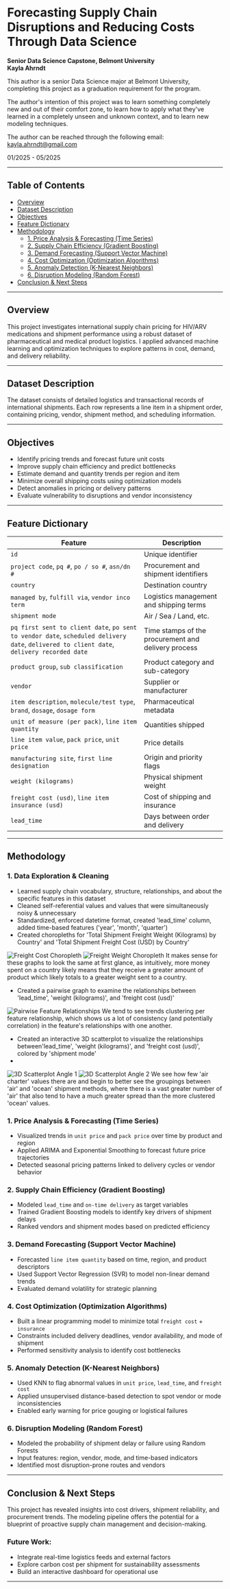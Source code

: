 # Forecasting Supply Chain Disruptions and Reducing Costs Through Data Science
**Senior Data Science Capstone, Belmont University**  
**Kayla Ahrndt**

This author is a senior Data Science major at Belmont University, completing this project as a graduation requirement for the program. 

The author's intention of this project was to learn something completely new and out of their comfort zone, to learn how to apply what they've learned in a completely unseen and unknown context, and to learn new modeling techniques. 

The author can be reached through the following email: kayla.ahrndt@gmail.com

01/2025 - 05/2025

---

## Table of Contents
- [Overview](#overview)
- [Dataset Description](#dataset-description)
- [Objectives](#objectives)
- [Feature Dictionary](#feature-dictionary)
- [Methodology](#methodology)
  - [1. Price Analysis & Forecasting (Time Series)](#1-price-analysis--forecasting-time-series)
  - [2. Supply Chain Efficiency (Gradient Boosting)](#2-supply-chain-efficiency-gradient-boosting)
  - [3. Demand Forecasting (Support Vector Machine)](#3-demand-forecasting-support-vector-machine)
  - [4. Cost Optimization (Optimization Algorithms)](#4-cost-optimization-optimization-algorithms)
  - [5. Anomaly Detection (K-Nearest Neighbors)](#5-anomaly-detection-k-nearest-neighbors)
  - [6. Disruption Modeling (Random Forest)](#6-disruption-modeling-random-forest)
- [Conclusion & Next Steps](#conclusion--next-steps)

---

## Overview

This project investigates international supply chain pricing for HIV/ARV medications and shipment performance using a robust dataset of pharmaceutical and medical product logistics. I applied advanced machine learning and optimization techniques to explore patterns in cost, demand, and delivery reliability.

---

## Dataset Description

The dataset consists of detailed logistics and transactional records of international shipments. Each row represents a line item in a shipment order, containing pricing, vendor, shipment method, and scheduling information.

---

## Objectives

- Identify pricing trends and forecast future unit costs  
- Improve supply chain efficiency and predict bottlenecks  
- Estimate demand and quantity trends per region and item  
- Minimize overall shipping costs using optimization models  
- Detect anomalies in pricing or delivery patterns  
- Evaluate vulnerability to disruptions and vendor inconsistency  

---

## Feature Dictionary

| Feature | Description |
|--------|-------------|
| `id` | Unique identifier |
| `project code`, `pq #`, `po / so #`, `asn/dn #` | Procurement and shipment identifiers |
| `country` | Destination country |
| `managed by`, `fulfill via`, `vendor inco term` | Logistics management and shipping terms |
| `shipment mode` | Air / Sea / Land, etc. |
| `pq first sent to client date`, `po sent to vendor date`, `scheduled delivery date`, `delivered to client date`, `delivery recorded date` | Time stamps of the procurement and delivery process |
| `product group`, `sub classification` | Product category and sub-category |
| `vendor` | Supplier or manufacturer |
| `item description`, `molecule/test type`, `brand`, `dosage`, `dosage form` | Pharmaceutical metadata |
| `unit of measure (per pack)`, `line item quantity` | Quantities shipped |
| `line item value`, `pack price`, `unit price` | Price details |
| `manufacturing site`, `first line designation` | Origin and priority flags |
| `weight (kilograms)` | Physical shipment weight |
| `freight cost (usd)`, `line item insurance (usd)` | Cost of shipping and insurance |
| `lead_time` | Days between order and delivery |

---

## Methodology

### 1. Data Exploration & Cleaning
- Learned supply chain vocabulary, structure, relationships, and about the specific features in this dataset
- Cleaned self-referential values and values that were simultaneously noisy & unnecessary
- Standardized, enforced datetime format, created 'lead_time' column, added time-based features ('year', 'month', 'quarter')
- Created choropleths for 'Total Shipment Freight Weight (Kilograms) by Country' and 'Total Shipment Freight Cost (USD) by Country'

![Freight Cost Choropleth](images/hivarv_cost_choropleth.png)
![Freight Weight Choropleth](images/hivarv_weight_choropleth.png)
It makes sense for these graphs to look the same at first glance, as intuitively, more money spent on a country likely means that they receive a greater amount of product which likely totals to a greater weight sent to a country.

- Created a pairwise graph to examine the relationships between 'lead_time', 'weight (kilograms)', and 'freight cost (usd)'

![Pairwise Feature Relationships](images/hivarv_pairwise_featurerelationships.png)
We tend to see trends clustering per feature relationship, which shows us a lot of consistency (and potentially correlation) in the feature's relationships with one another.

- Created an interactive 3D scatterplot to visualize the relationships between'lead_time', 'weight (kilograms)', and 'freight cost (usd)', colored by 'shipment mode'
- 
![3D Scatterplot Angle 1](images/3dscatter_costweightleadtime_angle1.png)
![3D Scatterplot Angle 2](images/3dscatter_costweightleadtime_angle2.png)
We see how few 'air charter' values there are and begin to better see the groupings between 'air' and 'ocean' shipment methods, where there is a vast greater number of 'air' that also tend to have a much greater spread than the more clustered 'ocean' values.

### 1. Price Analysis & Forecasting (Time Series)

- Visualized trends in `unit price` and `pack price` over time by product and region
- Applied ARIMA and Exponential Smoothing to forecast future price trajectories
- Detected seasonal pricing patterns linked to delivery cycles or vendor behavior

### 2. Supply Chain Efficiency (Gradient Boosting)

- Modeled `lead_time` and `on-time delivery` as target variables
- Trained Gradient Boosting models to identify key drivers of shipment delays
- Ranked vendors and shipment modes based on predicted efficiency

### 3. Demand Forecasting (Support Vector Machine)

- Forecasted `line item quantity` based on time, region, and product descriptors
- Used Support Vector Regression (SVR) to model non-linear demand trends
- Evaluated demand volatility for strategic planning

### 4. Cost Optimization (Optimization Algorithms)

- Built a linear programming model to minimize total `freight cost` + `insurance`
- Constraints included delivery deadlines, vendor availability, and mode of shipment
- Performed sensitivity analysis to identify cost bottlenecks

### 5. Anomaly Detection (K-Nearest Neighbors)

- Used KNN to flag abnormal values in `unit price`, `lead_time`, and `freight cost`
- Applied unsupervised distance-based detection to spot vendor or mode inconsistencies
- Enabled early warning for price gouging or logistical failures

### 6. Disruption Modeling (Random Forest)

- Modeled the probability of shipment delay or failure using Random Forests
- Input features: region, vendor, mode, and time-based indicators
- Identified most disruption-prone routes and vendors

---

## Conclusion & Next Steps

This project has revealed insights into cost drivers, shipment reliability, and procurement trends. The modeling pipeline offers the potential for a blueprint of  proactive supply chain management and decision-making.

### Future Work:
- Integrate real-time logistics feeds and external factors 
- Explore carbon cost per shipment for sustainability assessments
- Build an interactive dashboard for operational use

---

